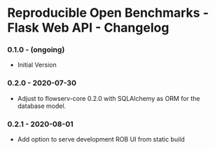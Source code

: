 # Reproducible Open Benchmarks - Flask Web API - Changelog

### 0.1.0 - (ongoing)

* Initial Version


### 0.2.0 - 2020-07-30

* Adjust to flowserv-core 0.2.0 with SQLAlchemy as ORM for the database model.


### 0.2.1 - 2020-08-01

* Add option to serve development ROB UI from static build
